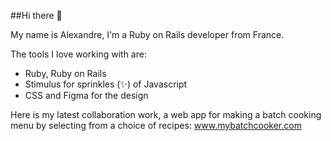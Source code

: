 ##Hi there 👋

My name is Alexandre, I'm a Ruby on Rails developer from France.

The tools I love working with are:

- Ruby, Ruby on Rails
- Stimulus for sprinkles (✨) of Javascript
- CSS and Figma for the design

Here is my latest collaboration work, a web app for making a batch cooking menu by selecting from a choice of recipes:
www.mybatchcooker.com
